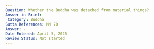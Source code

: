 ```yaml
---
Question: Whether the Buddha was detached from material things?
Answer in Brief: -
 Category: Buddha
Sutta References: MN 70
Answer: -
Date Entered: April 5, 2025
Review Status: Not started
---
```

